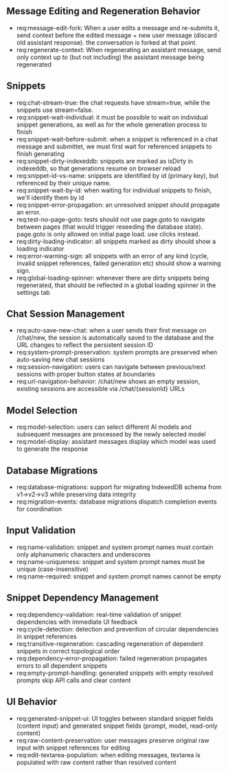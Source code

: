 ## Message Editing and Regeneration Behavior

- req:message-edit-fork: When a user edits a message and re-submits it, send context before the edited message + new user message (discard old assistant response). the conversation is forked at that point.
- req:regenerate-context: When regenerating an assistant message, send only context up to (but not including) the assistant message being regenerated

## Snippets

- req:chat-stream-true: the chat requests have stream=true, while the snippets use stream=false.
- req:snippet-wait-individual: it must be possible to wait on individual snippet generations, as well as for the whole generation process to finish
- req:snippet-wait-before-submit: when a snippet is referenced in a chat message and submittet, we must first wait for referenced snippets to finish generating
- req:snippet-dirty-indexeddb: snippets are marked as isDirty in indexeddb, so that generations resume on browser reload
- req:snippet-id-vs-name: snippets are identified by id (primary key), but referenced by their unique name.
- req:snippet-wait-by-id: when waiting for individual snippets to finish, we'll identify them by id
- req:snippet-error-propagation: an unresolved snippet should propagate an error.
- req:test-no-page-goto: tests should not use page.goto to navigate between pages (that would trigger reseeding the database state). page.goto is only allowed on initial page load. use clicks instead.
- req:dirty-loading-indicator: all snippets marked as dirty should show a loading indicator
- req:error-warning-sign: all snippets with an error of any kind (cycle, invalid snippet references, failed generation etc) should show a warning sign.
- req:global-loading-spinner: whenever there are dirty snippets being regenerated, that should be reflected in a global loading spinner in the settings tab

## Chat Session Management

- req:auto-save-new-chat: when a user sends their first message on /chat/new, the session is automatically saved to the database and the URL changes to reflect the persistent session ID
- req:system-prompt-preservation: system prompts are preserved when auto-saving new chat sessions
- req:session-navigation: users can navigate between previous/next sessions with proper button states at boundaries
- req:url-navigation-behavior: /chat/new shows an empty session, existing sessions are accessible via /chat/{sessionId} URLs

## Model Selection

- req:model-selection: users can select different AI models and subsequent messages are processed by the newly selected model
- req:model-display: assistant messages display which model was used to generate the response

## Database Migrations

- req:database-migrations: support for migrating IndexedDB schema from v1→v2→v3 while preserving data integrity
- req:migration-events: database migrations dispatch completion events for coordination

## Input Validation

- req:name-validation: snippet and system prompt names must contain only alphanumeric characters and underscores
- req:name-uniqueness: snippet and system prompt names must be unique (case-insensitive)
- req:name-required: snippet and system prompt names cannot be empty

## Snippet Dependency Management

- req:dependency-validation: real-time validation of snippet dependencies with immediate UI feedback
- req:cycle-detection: detection and prevention of circular dependencies in snippet references
- req:transitive-regeneration: cascading regeneration of dependent snippets in correct topological order
- req:dependency-error-propagation: failed regeneration propagates errors to all dependent snippets
- req:empty-prompt-handling: generated snippets with empty resolved prompts skip API calls and clear content

## UI Behavior

- req:generated-snippet-ui: UI toggles between standard snippet fields (content input) and generated snippet fields (prompt, model, read-only content)
- req:raw-content-preservation: user messages preserve original raw input with snippet references for editing
- req:edit-textarea-population: when editing messages, textarea is populated with raw content rather than resolved content
